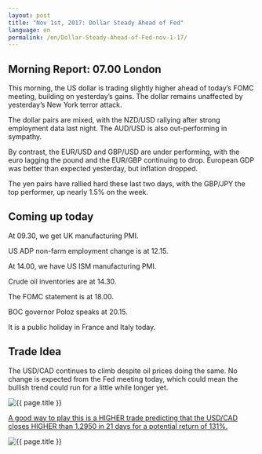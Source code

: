 ```yaml
---
layout: post
title: "Nov 1st, 2017: Dollar Steady Ahead of Fed"
language: en
permalink: /en/Dollar-Steady-Ahead-of-Fed-nov-1-17/
---
```

## Morning Report: 07.00 London

This morning, the US dollar is trading slightly higher ahead of today’s FOMC meeting, building on yesterday’s gains. The dollar remains unaffected by yesterday’s New York terror attack. 

The dollar pairs are mixed, with the NZD/USD rallying after strong employment data last night. The AUD/USD is also out-performing in sympathy. 

By contrast, the EUR/USD and GBP/USD are under performing, with the euro lagging the pound and the EUR/GBP continuing to drop. European GDP was better than expected yesterday, but inflation dropped. 

The yen pairs have rallied hard these last two days, with the GBP/JPY the top performer, up nearly 1.5% on the week. 

## Coming up today 

At 09.30, we get UK manufacturing PMI. 

US ADP non-farm employment change is at 12.15. 

At 14.00, we have US ISM manufacturing PMI. 

Crude oil inventories are at 14.30. 

The FOMC statement is at 18.00. 

BOC governor Poloz speaks at 20.15.

It is a public holiday in France and Italy today. 

## Trade Idea

The USD/CAD continues to climb despite oil prices doing the same. No change is expected from the Fed meeting today, which could mean the bullish trend could run for a little while longer yet. 

<img class="post-image" src="{{ site.url }}/images/oct/2017-11-01_07-09-00.jpg" alt="{{ page.title }}" title="{{ page.title }}">

<a href="%LINK%%?currency=GBP&market=major_pairs&duration_amount=21&duration_units=d&amount=10&amount_type=payout&expiry_type=duration&underlying=frxUSDCAD&formname=higherlower&barrier=1.2950" target="_blank">A good way to play this is a HIGHER trade predicting that the USD/CAD closes HIGHER than 1.2950 in 21 days for a potential return of 131%.</a>

<img class="post-image" src="{{ site.url }}/images/oct/2017-11-01_07-11-41.jpg" alt="{{ page.title }}" title="{{ page.title }}">
